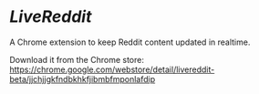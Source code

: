 # _LiveReddit_

A Chrome extension to keep Reddit content updated in realtime.

Download it from the Chrome store: 
https://chrome.google.com/webstore/detail/livereddit-beta/jjchjjgkfndbkhkfjibmbfmponlafdip
